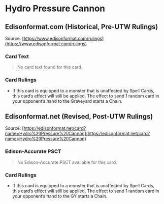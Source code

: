 # Hydro Pressure Cannon

## Edisonformat.com (Historical, Pre-UTW Rulings)

Source: [https://www.edisonformat.com/rulings](https://www.edisonformat.com/rulings)

### Card Text

> No card text found for this card.

### Card Rulings

*   If this card is equipped to a monster that is unaffected by Spell Cards, this card’s effect will still be applied. The effect to send 1 random card in your opponent’s hand to the Graveyard starts a Chain.

## Edisonformat.net (Revised, Post-UTW Rulings)

Source: [https://edisonformat.net/card?name=Hydro%20Pressure%20Cannon](https://edisonformat.net/card?name=Hydro%20Pressure%20Cannon)

### Edison-Accurate PSCT

> No Edison-Accurate PSCT available for this card.

### Card Rulings

*   If this card is equipped to a monster that is unaffected by Spell Cards, this card’s effect will still be applied. The effect to send 1 random card in your opponent’s hand to the GY starts a Chain.
            